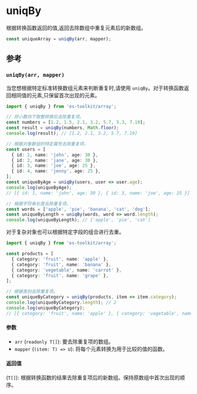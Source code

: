 # uniqBy

根据转换函数返回的值,返回去除数组中重复元素后的新数组。

```typescript
const uniqueArray = uniqBy(arr, mapper);
```

## 参考

### `uniqBy(arr, mapper)`

当您想根据特定标准转换数组元素来判断重复时,请使用 `uniqBy`。对于转换函数返回相同值的元素,只保留首次出现的元素。

```typescript
import { uniqBy } from 'es-toolkit/array';

// 将小数向下取整转换后去除重复项。
const numbers = [1.2, 1.5, 2.1, 3.2, 5.7, 5.3, 7.19];
const result = uniqBy(numbers, Math.floor);
console.log(result); // [1.2, 2.1, 3.2, 5.7, 7.19]

// 根据对象数组的特定属性去除重复项。
const users = [
  { id: 1, name: 'john', age: 30 },
  { id: 2, name: 'jane', age: 30 },
  { id: 3, name: 'joe', age: 25 },
  { id: 4, name: 'jenny', age: 25 },
];
const uniqueByAge = uniqBy(users, user => user.age);
console.log(uniqueByAge);
// [{ id: 1, name: 'john', age: 30 }, { id: 3, name: 'joe', age: 25 }]

// 根据字符串长度去除重复项。
const words = ['apple', 'pie', 'banana', 'cat', 'dog'];
const uniqueByLength = uniqBy(words, word => word.length);
console.log(uniqueByLength); // ['apple', 'pie', 'cat']
```

对于复杂对象也可以根据特定字段的组合进行去重。

```typescript
import { uniqBy } from 'es-toolkit/array';

const products = [
  { category: 'fruit', name: 'apple' },
  { category: 'fruit', name: 'banana' },
  { category: 'vegetable', name: 'carrot' },
  { category: 'fruit', name: 'grape' },
];

// 根据类别去除重复项。
const uniqueByCategory = uniqBy(products, item => item.category);
console.log(uniqueByCategory.length); // 2
console.log(uniqueByCategory);
// [{ category: 'fruit', name: 'apple' }, { category: 'vegetable', name: 'carrot' }]
```

#### 参数

- `arr` (`readonly T[]`): 要去除重复项的数组。
- `mapper` (`(item: T) => U`): 将每个元素转换为用于比较的值的函数。

#### 返回值

(`T[]`): 根据转换函数的结果去除重复项后的新数组。保持原数组中首次出现的顺序。
